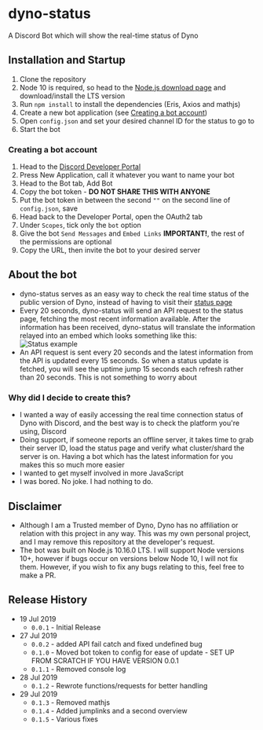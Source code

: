 # dyno-status
A Discord Bot which will show the real-time status of Dyno

## Installation and Startup

1) Clone the repository
2) Node 10 is required, so head to the [Node.js download page](https://nodejs.org/en/) and download/install the LTS version
3) Run `npm install` to install the dependencies (Eris, Axios and mathjs)
4) Create a new bot application (see [Creating a bot account](#creating-a-bot-account))
5) Open `config.json` and set your desired channel ID for the status to go to
6) Start the bot

### Creating a bot account
1) Head to the [Discord Developer Portal](https://discordapp.com/developers/applications/)
2) Press New Application, call it whatever you want to name your bot
3) Head to the Bot tab, Add Bot
4) Copy the bot token - **__DO NOT SHARE THIS WITH ANYONE__**
5) Put the bot token in between the second `""` on the second line of `config.json`, save
6) Head back to the Developer Portal, open the OAuth2 tab
7) Under `Scopes`, tick only the `bot` option
8) Give the bot `Send Messages` and `Embed Links` **IMPORTANT!**, the rest of the permissions are optional
9) Copy the URL, then invite the bot to your desired server

## About the bot
 - dyno-status serves as an easy way to check the real time status of the public version of Dyno, instead of having to visit their [status page](https://dyno.gg/status)
 - Every 20 seconds, dyno-status will send an API request to the status page, fetching the most recent information available. After the information has been received, dyno-status will translate the information relayed into an embed which looks something like this: ![Status example](https://cdn.discordapp.com/attachments/556405294159101963/601782347594989588/unknown.png)
 - An API request is sent every 20 seconds and the latest information from the API is updated every 15 seconds. So when a status update is fetched, you will see the uptime jump 15 seconds each refresh rather than 20 seconds. This is not something to worry about
 ### Why did I decide to create this?
 - I wanted a way of easily accessing the real time connection status of Dyno with Discord, and the best way is to check the platform you're using, Discord
 - Doing support, if someone reports an offline server, it takes time to grab their server ID, load the status page and verify what cluster/shard the server is on. Having a bot which has the latest information for you makes this so much more easier
 - I wanted to get myself involved in more JavaScript
 - I was bored. No joke. I had nothing to do.

## Disclaimer

 - Although I am a Trusted member of Dyno, Dyno has no affiliation or relation with this project in any way. This was my own personal project, and I may remove this repository at the developer's request.
 - The bot was built on Node.js 10.16.0 LTS. I will support Node versions 10+, however if bugs occur on versions below Node 10, I will not fix them. However, if you wish to fix any bugs relating to this, feel free to make a PR.

## Release History

* 19 Jul 2019
    * `0.0.1` - Initial Release
* 27 Jul 2019
    * `0.0.2` - added API fail catch and fixed undefined bug
    * `0.1.0` - Moved bot token to config for ease of update - SET UP FROM SCRATCH IF YOU HAVE VERSION 0.0.1
    * `0.1.1` - Removed console log
* 28 Jul 2019
    * `0.1.2` - Rewrote functions/requests for better handling
* 29 Jul 2019
    * `0.1.3` - Removed mathjs
    * `0.1.4` - Added jumplinks and a second overview
    * `0.1.5` - Various fixes
